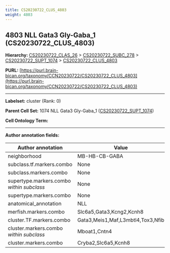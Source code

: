 ```yaml
---
title: CS20230722_CLUS_4803
weight: 4803
---
```

## 4803 NLL Gata3 Gly-Gaba_1 (CS20230722_CLUS_4803)
<b>Hierarchy: </b>
[CS20230722_CLAS_26](../CS20230722_CLAS_26) >
[CS20230722_SUBC_278](../CS20230722_SUBC_278) >
[CS20230722_SUPT_1074](../CS20230722_SUPT_1074) >
[CS20230722_CLUS_4803](../CS20230722_CLUS_4803)

**PURL:** [https://purl.brain-bican.org/taxonomy/CCN20230722/CS20230722_CLUS_4803](https://purl.brain-bican.org/taxonomy/CCN20230722/CS20230722_CLUS_4803)

---


**Labelset:** cluster (Rank: 0)

**Parent Cell Set:** 1074 NLL Gata3 Gly-Gaba_1 ([CS20230722_SUPT_1074](../CS20230722_SUPT_1074))



**Cell Ontology Term:** 

[MARKER GENES.]: #


---

[TRANSFERRED ANNOTATIONS.]: #


[AUTHOR ANNOTATION FIELDS.]: #


**Author annotation fields:**

| Author annotation | Value |
|-------------------|-------|
|neighborhood|MB-HB-CB-GABA|
|subclass.tf.markers.combo|None|
|subclass.markers.combo|None|
|supertype.markers.combo _within subclass_|None|
|supertype.markers.combo|None|
|anatomical_annotation|NLL|
|merfish.markers.combo|Slc6a5,Gata3,Kcng2,Kcnh8|
|cluster.TF.markers.combo|Gata3,Meis1,Maf,L3mbtl4,Tox3,Nfib|
|cluster.markers.combo _within subclass_|Mboat1,Cntn4|
|cluster.markers.combo|Cryba2,Slc6a5,Kcnh8|
